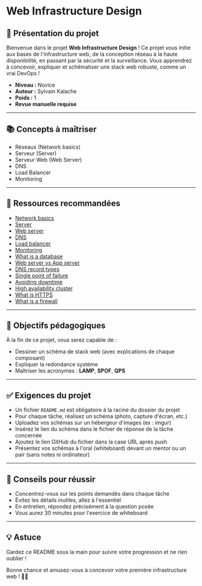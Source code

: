 # Web Infrastructure Design

## 🚀 Présentation du projet

Bienvenue dans le projet **Web Infrastructure Design** ! Ce projet vous initie aux bases de l'infrastructure web, de la conception réseau à la haute disponibilité, en passant par la sécurité et la surveillance. Vous apprendrez à concevoir, expliquer et schématiser une stack web robuste, comme un vrai DevOps !

- **Niveau :** Novice
- **Auteur :** Sylvain Kalache
- **Poids :** 1
- **Revue manuelle requise**

---

## 📚 Concepts à maîtriser

- Réseaux (Network basics)
- Serveur (Server)
- Serveur Web (Web Server)
- DNS
- Load Balancer
- Monitoring

---

## 📝 Ressources recommandées

- [Network basics](#)
- [Server](#)
- [Web server](#)
- [DNS](#)
- [Load balancer](#)
- [Monitoring](#)
- [What is a database](#)
- [Web server vs App server](#)
- [DNS record types](#)
- [Single point of failure](#)
- [Avoiding downtime](#)
- [High availability cluster](#)
- [What is HTTPS](#)
- [What is a firewall](#)

---

## 🎯 Objectifs pédagogiques

À la fin de ce projet, vous serez capable de :

- Dessiner un schéma de stack web (avec explications de chaque composant)
- Expliquer la redondance système
- Maîtriser les acronymes : **LAMP**, **SPOF**, **QPS**

---

## ✅ Exigences du projet

- Un fichier `README.md` est obligatoire à la racine du dossier du projet
- Pour chaque tâche, réalisez un schéma (photo, capture d'écran, etc.)
- Uploadez vos schémas sur un hébergeur d'images (ex : imgur)
- Insérez le lien du schéma dans le fichier de réponse de la tâche concernée
- Ajoutez le lien GitHub du fichier dans la case URL après push
- Présentez vos schémas à l'oral (whiteboard) devant un mentor ou un pair (sans notes ni ordinateur)

---

## 📝 Conseils pour réussir

- Concentrez-vous sur les points demandés dans chaque tâche
- Évitez les détails inutiles, allez à l'essentiel
- En entretien, répondez précisément à la question posée
- Vous aurez 30 minutes pour l'exercice de whiteboard

---

## 💡 Astuce

Gardez ce README sous la main pour suivre votre progression et ne rien oublier !

Bonne chance et amusez-vous à concevoir votre première infrastructure web ! 🚦🌐

